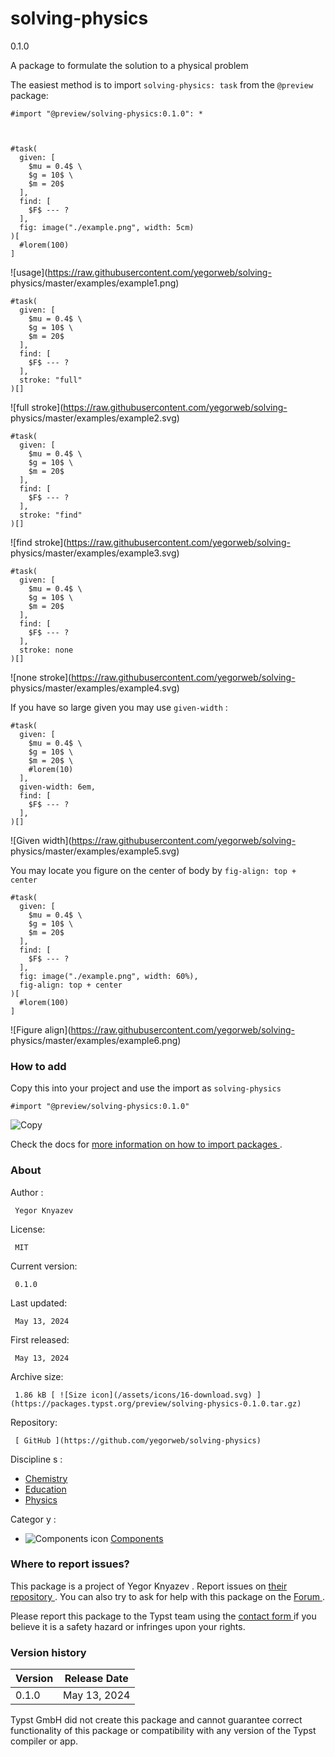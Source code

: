 #  solving-physics

0.1.0

A package to formulate the solution to a physical problem

The easiest method is to import ` solving-physics: task ` from the ` @preview
` package:

    
    
    #import "@preview/solving-physics:0.1.0": *
    
    
    
    #task(
      given: [
        $mu = 0.4$ \
        $g = 10$ \
        $m = 20$
      ],
      find: [
        $F$ --- ?
      ],
      fig: image("./example.png", width: 5cm)
    )[
      #lorem(100)
    ]
    

![usage](https://raw.githubusercontent.com/yegorweb/solving-
physics/master/examples/example1.png)

    
    
    #task(
      given: [
        $mu = 0.4$ \
        $g = 10$ \
        $m = 20$
      ],
      find: [
        $F$ --- ?
      ],
      stroke: "full"
    )[]
    

![full stroke](https://raw.githubusercontent.com/yegorweb/solving-
physics/master/examples/example2.svg)

    
    
    #task(
      given: [
        $mu = 0.4$ \
        $g = 10$ \
        $m = 20$
      ],
      find: [
        $F$ --- ?
      ],
      stroke: "find"
    )[]
    

![find stroke](https://raw.githubusercontent.com/yegorweb/solving-
physics/master/examples/example3.svg)

    
    
    #task(
      given: [
        $mu = 0.4$ \
        $g = 10$ \
        $m = 20$
      ],
      find: [
        $F$ --- ?
      ],
      stroke: none
    )[]
    

![none stroke](https://raw.githubusercontent.com/yegorweb/solving-
physics/master/examples/example4.svg)

If you have so large given you may use ` given-width ` :

    
    
    #task(
      given: [
        $mu = 0.4$ \
        $g = 10$ \
        $m = 20$ \
        #lorem(10)
      ],
      given-width: 6em,
      find: [
        $F$ --- ?
      ],
    )[]
    

![Given width](https://raw.githubusercontent.com/yegorweb/solving-
physics/master/examples/example5.svg)

You may locate you figure on the center of body by ` fig-align: top + center `

    
    
    #task(
      given: [
        $mu = 0.4$ \
        $g = 10$ \
        $m = 20$
      ],
      find: [
        $F$ --- ?
      ],
      fig: image("./example.png", width: 60%),
      fig-align: top + center
    )[
      #lorem(100)
    ]
    

![Figure align](https://raw.githubusercontent.com/yegorweb/solving-
physics/master/examples/example6.png)

###  How to add

Copy this into your project and use the import as  ` solving-physics `

    
    
    #import "@preview/solving-physics:0.1.0"

![Copy](/assets/icons/16-copy.svg)

Check the docs for  [ more information on how to import packages
](https://typst.app/docs/reference/scripting/#packages) .

###  About

Author  :

     Yegor Knyazev 
License:

     MIT 
Current version:

     0.1.0 
Last updated:

     May 13, 2024 
First released:

     May 13, 2024 
Archive size:

     1.86 kB [ ![Size icon](/assets/icons/16-download.svg) ](https://packages.typst.org/preview/solving-physics-0.1.0.tar.gz)
Repository:

     [ GitHub ](https://github.com/yegorweb/solving-physics)
Discipline  s  :

    

  * [ Chemistry ](https://typst.app/universe/search/?discipline=chemistry)
  * [ Education ](https://typst.app/universe/search/?discipline=education)
  * [ Physics ](https://typst.app/universe/search/?discipline=physics)

Categor  y  :

    

  * ![Components icon](/assets/icons/16-package.svg) [ Components ](https://typst.app/universe/search/?category=components)

###  Where to report issues?

This  package  is a project of  Yegor Knyazev  .  Report issues on  [ their
repository ](https://github.com/yegorweb/solving-physics) .  You can also try
to ask for help with this  package  on the  [ Forum ](https://forum.typst.app)
.

Please report this  package  to the Typst team using the  [ contact form
](https://typst.app/contact) if you believe it is a safety hazard or infringes
upon your rights.

###  Version history

Version  |  Release Date   
---|---  
0.1.0  |  May 13, 2024   
  
Typst GmbH did not create this  package  and cannot guarantee correct
functionality of this  package  or compatibility with any version of the Typst
compiler or app.

